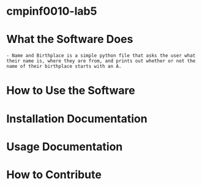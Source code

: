 # cmpinf0010-lab5
# What the Software Does
    - Name and Birthplace is a simple python file that asks the user what their name is, where they are from, and prints out whether or not the name of their birthplace starts with an A.
# How to Use the Software

# Installation Documentation
# Usage Documentation
# How to Contribute